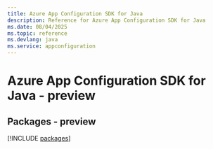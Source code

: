 ```yaml
---
title: Azure App Configuration SDK for Java
description: Reference for Azure App Configuration SDK for Java
ms.date: 08/04/2025
ms.topic: reference
ms.devlang: java
ms.service: appconfiguration
---
```

# Azure App Configuration SDK for Java - preview
## Packages - preview
[!INCLUDE [packages](app-configuration-index.md)]